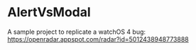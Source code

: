 # AlertVsModal
A sample project to replicate a watchOS 4 bug: https://openradar.appspot.com/radar?id=5012438948773888
